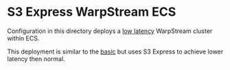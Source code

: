 # S3 Express WarpStream ECS

Configuration in this directory deploys a [low latency](https://docs.warpstream.com/warpstream/byoc/advanced-agent-deployment-options/low-latency-clusters) WarpStream cluster within ECS.

This deployment is similar to the [basic](../basic) but uses S3 Express to achieve lower latency then normal.
